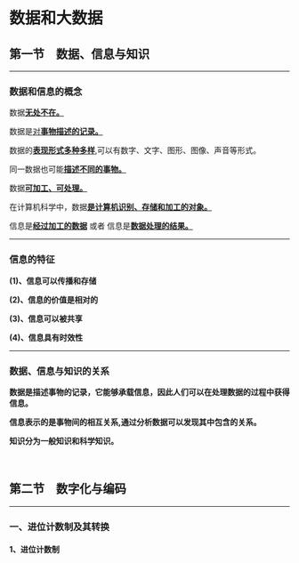 # 数据和大数据

## **第一节　数据、信息与知识**

---
### **数据和信息的概念**

数据<u>**无处不在。**</u>

数据是<u>对**事物描述的记录。**</u>

数据的<u>**表现形式多种多样**</u>,可以有数字、文字、图形、图像、声音等形式。

同一数据也可能<u>**描述不同的事物。**</u>

数据<u>**可加工、可处理。**</u>

在计算机科学中，数据<u>**是计算机识别、存储和加工的对象。**</u> 

信息是<u>**经过加工的数据**</u>    或者    信息是<u>**数据处理的结果。**</u>

---

### **信息的特征**

**(1)、信息可以传播和存储**

**(2)、信息的价值是相对的**

**(3)、信息可以被共享**

**(4)、信息具有时效性**

---

### **数据、信息与知识的关系**

**数据是描述事物的记录，它能够承载信息，因此人们可以在处理数据的过程中获得信息。**

**信息表示的是事物间的相互关系,通过分析数据可以发现其中包含的关系。**

**知识分为一般知识和科学知识。**

​    

## **第二节　数字化与编码**

---

### 一、进位计数制及其转换

#### 1、进位计数制